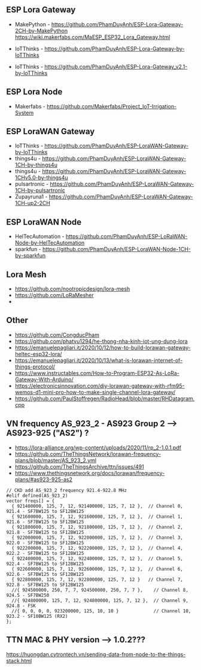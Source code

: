 ## ESP Lora Gateway
*  MakePython - https://github.com/PhamDuyAnh/ESP-Lora-Gateway-2CH-by-MakePython
  https://wiki.makerfabs.com/MaESP_ESP32_Lora_Gateway.html

*  IoTThinks - https://github.com/PhamDuyAnh/ESP-Lora-Gateway-by-IoTThinks
*  IoTThinks - https://github.com/PhamDuyAnh/ESP-Lora-Gateway_v2.1-by-IoTThinks

## ESP Lora Node
*  Makerfabs - https://github.com/Makerfabs/Project_IoT-Irrigation-System

## ESP LoraWAN Gateway
*  IoTThinks - https://github.com/PhamDuyAnh/ESP-LoraWAN-Gateway-by-IoTThinks
*  things4u - https://github.com/PhamDuyAnh/ESP-LoraWAN-Gateway-1CH-by-things4u
*  things4u - https://github.com/PhamDuyAnh/ESP-LoraWAN-Gateway-1CHv5.0-by-things4u
*  pulsartronic - https://github.com/PhamDuyAnh/ESP-LoraWAN-Gateway-1CH-by-pulsartronic
*  Zupayruna1 - https://github.com/PhamDuyAnh/ESP-LoraWAN-Gateway-1CH-up2-2CH
  
## ESP LoraWAN Node
*  HelTecAutomation - https://github.com/PhamDuyAnh/ESP-LoRaWAN-Node-by-HelTecAutomation
*  sparkfun - https://github.com/PhamDuyAnh/ESP-LoraWAN-Node-1CH-by-sparkfun

## Lora Mesh
*  https://github.com/nootropicdesign/lora-mesh
*  https://github.com/LoRaMesher
*  
## Other
*  https://github.com/CongducPham
*  https://github.com/phatvu1294/he-thong-nha-kinh-iot-ung-dung-lora
*  https://emanuelepagliari.it/2020/10/12/how-to-build-lorawan-gateway-heltec-esp32-lora/
*  https://emanuelepagliari.it/2020/10/13/what-is-lorawan-internet-of-things-protocol/
*  https://www.instructables.com/How-to-Program-ESP32-As-LoRa-Gateway-With-Arduino/
*  https://electronicsinnovation.com/diy-lorawan-gateway-with-rfm95-wemos-d1-mini-pro-how-to-make-single-channel-lora-gateway/
*  https://github.com/PaulStoffregen/RadioHead/blob/master/RHDatagram.cpp

## VN frequency AS_923_2 - AS923 Group 2 --> AS923-925 ("AS2") ?
*  https://lora-alliance.org/wp-content/uploads/2020/11/rp_2-1.0.1.pdf
*  https://github.com/TheThingsNetwork/lorawan-frequency-plans/blob/master/AS_923_2.yml
*  https://github.com/TheThingsArchive/ttn/issues/491
*  https://www.thethingsnetwork.org/docs/lorawan/frequency-plans/#as923-925-as2

```
// CKD add AS_923_2 frequency 921.4-922.8 MHz
#elif defined(AS_923_2)
vector freqs[] = {
  { 921400000, 125, 7, 12, 921400000, 125, 7, 12 },  // Channel 0, 921.4 - SF7BW125 to SF12BW125
  { 921600000, 125, 7, 12, 921600000, 125, 7, 12 },  // Channel 1, 921.6 - SF7BW125 to SF12BW125
  { 921800000, 125, 7, 12, 921800000, 125, 7, 12 },  // Channel 2, 921.8 - SF7BW125 to SF12BW125
  { 922000000, 125, 7, 12, 922000000, 125, 7, 12 },  // Channel 3, 922.0 - SF7BW125 to SF12BW125
  { 922200000, 125, 7, 12, 922200000, 125, 7, 12 },  // Channel 4, 922.2 - SF7BW125 to SF12BW125
  { 922400000, 125, 7, 12, 922400000, 125, 7, 12 },  // Channel 5, 922.4 - SF7BW125 to SF12BW125
  { 922600000, 125, 7, 12, 922600000, 125, 7, 12 },  // Channel 6, 922.6 - SF7BW125 to SF12BW125
  { 922800000, 125, 7, 12, 922800000, 125, 7, 12 }   // Channel 7, 922.8 - SF7BW125 to SF12BW125
  //{ 924500000, 250, 7, 7, 924500000, 250, 7, 7 },    // Channel 8, 924.5 - SF7BW250
  //{ 924800000, 125, 7, 12, 924800000, 125, 7, 12 },  // Channel 9, 924.8 - FSK
  //{ 0, 0, 0, 0, 923200000, 125, 10, 10 }             // Channel 10, 923.2 - SF10BW125 (RX2)
};
```

## TTN MAC & PHY version --> 1.0.2???
https://huongdan.cytrontech.vn/sending-data-from-node-to-the-things-stack.html
